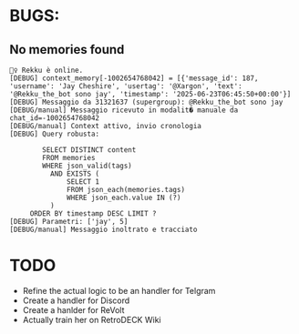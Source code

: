 # BUGS:

## No memories found
```
🧞‍♀️ Rekku è online.
[DEBUG] context_memory[-1002654768042] = [{'message_id': 187, 'username': 'Jay Cheshire', 'usertag': '@Xargon', 'text': '@Rekku_the_bot sono jay', 'timestamp': '2025-06-23T06:45:50+00:00'}]
[DEBUG] Messaggio da 31321637 (supergroup): @Rekku_the_bot sono jay
[DEBUG/manual] Messaggio ricevuto in modalit� manuale da chat_id=-1002654768042
[DEBUG/manual] Context attivo, invio cronologia
[DEBUG] Query robusta:

        SELECT DISTINCT content
        FROM memories
        WHERE json_valid(tags)
          AND EXISTS (
              SELECT 1
              FROM json_each(memories.tags)
              WHERE json_each.value IN (?)
          )
     ORDER BY timestamp DESC LIMIT ?
[DEBUG] Parametri: ['jay', 5]
[DEBUG/manual] Messaggio inoltrato e tracciato
```

# TODO
- Refine the actual logic to be an handler for Telgram
- Create a handler for Discord
- Create a hanlder for ReVolt
- Actually train her on RetroDECK Wiki